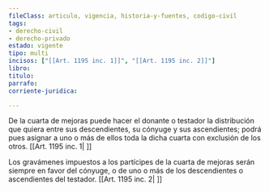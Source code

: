 ```yaml
---
fileClass: articulo, vigencia, historia-y-fuentes, codigo-civil
tags:
- derecho-civil
- derecho-privado
estado: vigente
tipo: multi
incisos: ["[[Art. 1195 inc. 1]]", "[[Art. 1195 inc. 2]]"]
libro:
titulo:
parrafo:
corriente-juridica:

---
```

De la cuarta de mejoras puede hacer el donante o testador la distribución que quiera entre sus descendientes, su cónyuge y sus ascendientes; podrá pues asignar a uno o más de ellos toda la dicha cuarta con exclusión de los otros. [[Art. 1195 inc. 1| ]]

Los gravámenes impuestos a los partícipes de la cuarta de mejoras serán siempre en favor del cónyuge, o de uno o más de los descendientes o ascendientes del testador. [[Art. 1195 inc. 2| ]]